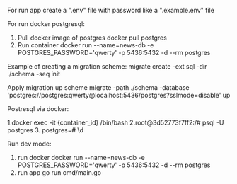 For run app create a ".env" file with password like a ".example.env" file

For run docker postgresql:
1. Pull docker image of postgres
docker pull postgres
2. Run container
docker run --name=news-db -e POSTGRES_PASSWORD='qwerty' -p 5436:5432 -d --rm postgres

Example of creating a migration scheme:
migrate create -ext sql -dir ./schema -seq init

Apply migration up scheme
migrate -path ./schema -database 'postgres://postgres:qwerty@localhost:5436/postgres?sslmode=disable' up

Postresql via docker:

1.docker exec -it {container_id} /bin/bash
2.root@3d52773f7ff2:/# psql -U postgres
3. postgres=# \d


Run dev mode:
1. run docker
docker run --name=news-db -e POSTGRES_PASSWORD='qwerty' -p 5436:5432 -d --rm postgres
2. run app
go run cmd/main.go